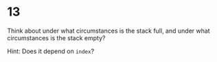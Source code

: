 # 13

Think about under what circumstances is the stack full, and under what circumstances is the stack empty?

Hint: Does it depend on `index`?


